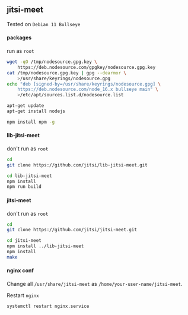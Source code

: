 ## jitsi-meet

Tested on `Debian 11 Bullseye`

#### packages

run as `root`

```bash
wget -qO /tmp/nodesource.gpg.key \
    https://deb.nodesource.com/gpgkey/nodesource.gpg.key
cat /tmp/nodesource.gpg.key | gpg --dearmor \
    >/usr/share/keyrings/nodesource.gpg
echo "deb [signed-by=/usr/share/keyrings/nodesource.gpg] \
    https://deb.nodesource.com/node_16.x bullseye main" \
    >/etc/apt/sources.list.d/nodesource.list

apt-get update
apt-get install nodejs

npm install npm -g
```

#### lib-jitsi-meet

don't run as `root`

```bash
cd
git clone https://github.com/jitsi/lib-jitsi-meet.git

cd lib-jitsi-meet
npm install
npm run build
```

#### jitsi-meet

don't run as `root`

```bash
cd
git clone https://github.com/jitsi/jitsi-meet.git

cd jitsi-meet
npm install ../lib-jitsi-meet
npm install
make
```

#### nginx conf

Change all `/usr/share/jitsi-meet` as `/home/your-user-name/jitsi-meet`.

Restart `nginx`

```bash
systemctl restart nginx.service
```
